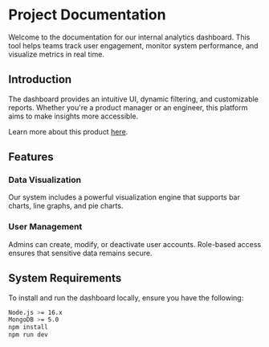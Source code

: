 # Project Documentation

Welcome to the documentation for our internal analytics dashboard. This tool helps teams track user engagement, monitor system performance, and visualize metrics in real time.

## Introduction

The dashboard provides an intuitive UI, dynamic filtering, and customizable reports. Whether you're a product manager or an engineer, this platform aims to make insights more accessible.

Learn more about this product [here](https://example.com/dashboard).

## Features

### Data Visualization

Our system includes a powerful visualization engine that supports bar charts, line graphs, and pie charts.

### User Management

Admins can create, modify, or deactivate user accounts. Role-based access ensures that sensitive data remains secure.

## System Requirements

To install and run the dashboard locally, ensure you have the following:

```bash
Node.js >= 16.x
MongoDB >= 5.0
npm install
npm run dev
